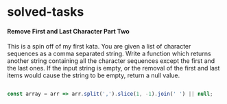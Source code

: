 # solved-tasks

#### Remove First and Last Character Part Two
     
 This is a spin off of my first kata. You are given a list of character sequences as a comma separated string. Write a function which returns another string containing all the character sequences except the first and the last ones. If the input string is empty, or the removal of the first and last items would cause the string to be empty, return a null value.
 
 
```javascript

const array = arr => arr.split(',').slice(1, -1).join(' ') || null;





```
